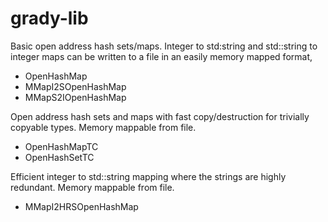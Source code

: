 # grady-lib
Basic open address hash sets/maps. Integer to std:string and std::string to integer maps can be written to a file in an easily memory mapped format, 
- OpenHashMap
- MMapI2SOpenHashMap
- MMapS2IOpenHashMap

Open address hash sets and maps with fast copy/destruction for trivially copyable types.  Memory mappable from file.
- OpenHashMapTC
- OpenHashSetTC

Efficient integer to std::string mapping where the strings are highly redundant.  Memory mappable from file.
- MMapI2HRSOpenHashMap
